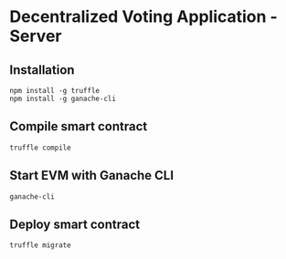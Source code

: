 # Decentralized Voting Application - Server

## Installation
```
npm install -g truffle
npm install -g ganache-cli
```

## Compile smart contract
```
truffle compile
```

## Start EVM with Ganache CLI
```
ganache-cli
```

## Deploy smart contract
```
truffle migrate
```
